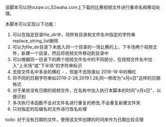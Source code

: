 该脚本可以将txzqw.cc,52waha.com上下载的比赛视频文件进行重命名和移动处理。

本脚本可以实现以下功能：
1. 可以在指定目录file_dir中，将所有目录和文件名中指定的字符串replace_string_list删除
2. 可以为file_dir目录下未放入同一个目录的一场比赛的上、下半场两个视频文件，新建一个目录，然后将视频文件移动到目录中
3. 可以根据同一目录下的两个视频文件名中的不同部分，在视频文件名中加入"上半场"或"下半场"的字符串标识
4. 去除文件名中多余的横杠 - ，但是不去除类似 2018-19 中的横杠
5. 将不同的日期字符串如2019-2-28,2019.1.28,同一修改为"x月x日"这样的日期格式
6. 对于某些没有日期的视频文件，在名称中加入执行本脚本的时间"x月x日"，以便识别
7. 多次执行本函数不会对文件名进行重复的修改,不会重复新建文件夹
8. 只对指定的后缀名的文件进行改名处理

todo: 对于没有日期的文件，使用该文件创建的时间来作为日期比较合理